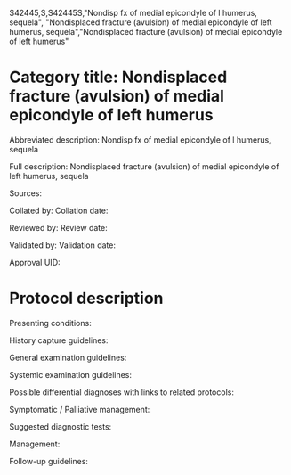S42445,S,S42445S,"Nondisp fx of medial epicondyle of l humerus, sequela", "Nondisplaced fracture (avulsion) of medial epicondyle of left humerus, sequela","Nondisplaced fracture (avulsion) of medial epicondyle of left humerus"
# Category title: Nondisplaced fracture (avulsion) of medial epicondyle of left humerus

Abbreviated description: Nondisp fx of medial epicondyle of l humerus, sequela

Full description: Nondisplaced fracture (avulsion) of medial epicondyle of left humerus, sequela

Sources:

Collated by:
Collation date:

Reviewed by:
Review date:

Validated by:
Validation date:

Approval UID:

# Protocol description

Presenting conditions:

History capture guidelines:

General examination guidelines:

Systemic examination guidelines:

Possible differential diagnoses with links to related protocols:

Symptomatic / Palliative management:

Suggested diagnostic tests:

Management:

Follow-up guidelines:
